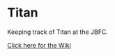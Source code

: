 Titan
====

Keeping track of Titan at the JBFC.

[Click here for the Wiki](https://github.com/skelly-jbfc/Test/wiki)

